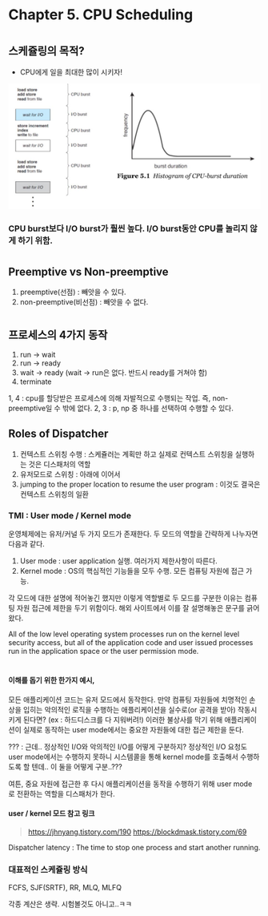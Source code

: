 # Chapter 5. CPU Scheduling

# 
#

## 스케쥴링의 목적? 
- CPU에게 일을 최대한 많이 시키자!

![cpu_burst](image/Chapter5.CPU_Scheduling/burst.JPG)

### CPU burst보다 I/O burst가 훨씬 높다. I/O burst동안 CPU를 놀리지 않게 하기 위함.

#

## Preemptive vs Non-preemptive
1. preemptive(선점) : 빼앗을 수 있다.
2. non-preemptive(비선점) : 빼앗을 수 없다.

#

## 프로세스의 4가지 동작
1. run -> wait
2. run -> ready
3. wait -> ready (wait -> run은 없다. 반드시 ready를 거쳐야 함)
4. terminate

1, 4 : cpu를 할당받은 프로세스에 의해 자발적으로 수행되는 작업. 즉, non-preemptive일 수 밖에 없다.
2, 3 : p, np 중 하나를 선택하여 수행할 수 있다.


## Roles of Dispatcher
1. 컨텍스트 스위칭 수행 : 스케쥴러는 계획만 하고 실제로 컨텍스트 스위칭을 실행하는 것은 디스패처의 역할
2. 유저모드로 스위칭 : 아래에 이어서
3. jumping to the proper location to resume the user program : 이것도 결국은 컨텍스트 스위칭의 일환


### TMI : User mode / Kernel mode

운영체제에는 유저/커널 두 가지 모드가 존재한다.
두 모드의 역할을 간략하게 나누자면 다음과 같다.

1. User mode : user application 실행. 여러가지 제한사항이 따른다.
2. Kernel mode : OS의 핵심적인 기능들을 모두 수행. 모든 컴퓨팅 자원에 접근 가능. 

각 모드에 대한 설명에 적어놓긴 했지만 이렇게 역할별로 두 모드를 구분한 이유는 컴퓨팅 자원 접근에 제한을 두기 위함이다.
해외 사이트에서 이를 잘 설명해놓은 문구를 긁어왔다.

All of the low level operating system processes run on the kernel level security access, 
but all of the application code and user issued processes run in the application space or the user permission mode. 

#

#### 이해를 돕기 위한 한가지 예시,

모든 애플리케이션 코드는 유저 모드에서 동작한다. 
만약 컴퓨팅 자원들에 치명적인 손상을 입히는 악의적인 로직을 수행하는 애플리케이션을 실수로(or 공격을 받아) 작동시키게 된다면? (ex : 하드디스크를 다 지워버려!)
이러한 불상사를 막기 위해 애플리케이션이 실제로 동작하는 user mode에서는 중요한 자원들에 대한 접근 제한을 둔다.

??? : 근데.. 정상적인 I/O와 악의적인 I/O를 어떻게 구분하지? 정상적인 I/O 요청도 user mode에서는 수행하지 못하니 시스템콜을 통해 kernel mode를 호출해서 수행하도록 할 텐데.. 이 둘을 어떻게 구분..???


여튼, 중요 자원에 접근한 후 다시 애플리케이션을 동작을 수행하기 위해 user mode 로 전환하는 역할을 디스패처가 한다.

#### user / kernel 모드 참고 링크
> https://jhnyang.tistory.com/190
> https://blockdmask.tistory.com/69



Dispatcher latency : The time to stop one process and start another running.



### 대표적인 스케쥴링 방식
FCFS, SJF(SRTF), RR, MLQ, MLFQ 



각종 계산은 생략. 시험볼것도 아니고..ㅋㅋ






